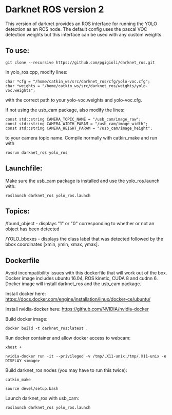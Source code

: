 # Darknet ROS version 2
This version of darknet provides an ROS interface for running the YOLO detection as an ROS node.  The default config uses the pascal VOC detection weights but this interface can be used with any custom weights.

## To use: 

`git clone --recursive https://github.com/pgigioli/darknet_ros.git`

In yolo_ros.cpp, modify lines:

```
char *cfg = "/home/catkin_ws/src/darknet_ros/cfg/yolo-voc.cfg";
char *weights = "/home/catkin_ws/src/darknet_ros/weights/yolo-voc.weights";
```
 
with the correct path to your yolo-voc.weights and yolo-voc.cfg.

If not using the usb_cam package, also modify the lines: 

```
const std::string CAMERA_TOPIC_NAME = "/usb_cam/image_raw";
const std::string CAMERA_WIDTH_PARAM = "/usb_cam/image_width";
const std::string CAMERA_HEIGHT_PARAM = "/usb_cam/image_height";
```
 
to your camera topic name.  Compile normally with catkin_make and run with

`rosrun darknet_ros yolo_ros`

## Launchfile:

Make sure the usb_cam package is installed and use the yolo_ros.launch with:

`roslaunch darknet_ros yolo_ros.launch`

## Topics:

/found_object - displays "1" or "0" corresponding to whether or not an object has been detected

/YOLO_bboxes  - displays the class label that was detected followed by the bbox coordinates [xmin, ymin, xmax, ymax].

## Dockerfile
Avoid incompatibility issues with this dockerfile that will work out of the box. Docker image includes ubuntu 16.04, ROS kinetic, CUDA 8 and cudnn 6.  Docker image will install darknet_ros and the usb_cam package.
 
Install docker here: https://docs.docker.com/engine/installation/linux/docker-ce/ubuntu/

Install nvidia-docker here: https://github.com/NVIDIA/nvidia-docker

Build docker image:

`docker build -t darknet_ros:latest .`

Run docker container and allow docker access to webcam:

`xhost +`

`nvidia-docker run -it --privileged -v /tmp/.X11-unix:/tmp/.X11-unix -e DISPLAY <image>`

Build darknet_ros nodes (you may have to run this twice):

`catkin_make`

`source devel/setup.bash`

Launch darknet_ros with usb_cam:

`roslaunch darknet_ros yolo_ros.launch`

